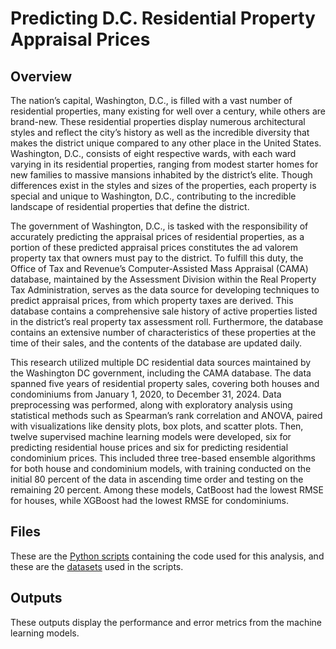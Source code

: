 # Predicting D.C. Residential Property Appraisal Prices

## Overview
The nation’s capital, Washington, D.C., is filled with a vast number of residential properties, many existing for well over a century, while others are brand-new. These residential properties display numerous architectural styles and reflect the city’s history as well as the incredible diversity that makes the district unique compared to any other place in the United States. Washington, D.C., consists of eight respective wards, with each ward varying in its residential properties, ranging from modest starter homes for new families to massive mansions inhabited by the district’s elite. Though differences exist in the styles and sizes of the properties, each property is special and unique to Washington, D.C., contributing to the incredible landscape of residential properties that define the district.

The government of Washington, D.C., is tasked with the responsibility of accurately predicting the appraisal prices of residential properties, as a portion of these predicted appraisal prices constitutes the ad valorem property tax that owners must pay to the district. To fulfill this duty, the Office of Tax and Revenue’s Computer-Assisted Mass Appraisal (CAMA) database, maintained by the Assessment Division within the Real Property Tax Administration, serves as the data source for developing techniques to predict appraisal prices, from which property taxes are derived. This database contains a comprehensive sale history of active properties listed in the district’s real property tax assessment roll. Furthermore, the database contains an extensive number of characteristics of these properties at the time of their sales, and the contents of the database are updated daily.

This research utilized multiple DC residential data sources maintained by the Washington DC government, including the CAMA database. The data spanned five years of residential property sales, covering both houses and condominiums from January 1, 2020, to December 31, 2024. Data preprocessing was performed, along with exploratory analysis using statistical methods such as Spearman’s rank correlation and ANOVA, paired with visualizations like density plots, box plots, and scatter plots. Then, twelve supervised machine learning models were developed, six for predicting residential house prices and six for predicting residential condominium prices. This included three tree-based ensemble algorithms for both house and condominium models, with training conducted on the initial 80 percent of the data in ascending time order and testing on the remaining 20 percent. Among these models, CatBoost had the lowest RMSE for houses, while XGBoost had the lowest RMSE for condominiums.

## Files
These are the [Python scripts](https://github.com/AlexZak135/DC-Residential-Property-Appraisals/tree/main/Code) containing the code used for this analysis, and these are the [datasets](https://github.com/AlexZak135/DC-Residential-Property-Appraisals/tree/main/Data) used in the scripts.

## Outputs
These outputs display the performance and error metrics from the machine learning models.

